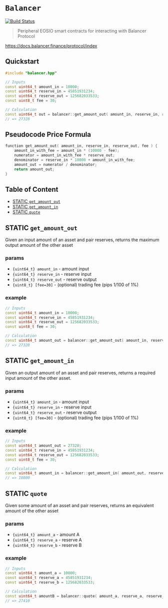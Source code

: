# **`Balancer`**

[![Build Status](https://travis-ci.org/stableex/sx.balancer.svg?branch=master)](https://travis-ci.org/stableex/sx.balancer)

> Peripheral EOSIO smart contracts for interacting with Balancer Protocol

https://docs.balancer.finance/protocol/index

## Quickstart

```c++
#include "balancer.hpp"

// Inputs
const uint64_t amount_in = 10000;
const uint64_t reserve_in = 45851931234;
const uint64_t reserve_out = 125682033533;
const uint8_t fee = 30;

// Calculation
const uint64_t out = balancer::get_amount_out( amount_in, reserve_in, reserve_out, fee );
// => 27328
```

## Pseudocode Price Formula

```c++
function get_amount_out( amount_in, reserve_in, reserve_out, fee ) {
    amount_in_with_fee = amount_in * (10000 - fee);
    numerator = amount_in_with_fee * reserve_out;
    denominator = reserve_in * 10000 + amount_in_with_fee;
    amount_out = numerator / denominator;
    return amount_out;
}
```

## Table of Content

- [STATIC `get_amount_out`](#static-get_amount_out)
- [STATIC `get_amount_in`](#static-get_amount_in)
- [STATIC `quote`](#static-quote)

## STATIC `get_amount_out`

Given an input amount of an asset and pair reserves, returns the maximum output amount of the other asset

### params

- `{uint64_t} amount_in` - amount input
- `{uint64_t} reserve_in` - reserve input
- `{uint64_t} reserve_out` - reserve output
- `{uint8_t} [fee=30]` - (optional) trading fee (pips 1/100 of 1%)

### example

```c++
// Inputs
const uint64_t amount_in = 10000;
const uint64_t reserve_in = 45851931234;
const uint64_t reserve_out = 125682033533;
const uint8_t fee = 30;

// Calculation
const uint64_t amount_out = balancer::get_amount_out( amount_in, reserve_in, reserve_out, fee );
// => 27328
```

## STATIC `get_amount_in`

Given an output amount of an asset and pair reserves, returns a required input amount of the other asset.

### params

- `{uint64_t} amount_in` - amount input
- `{uint64_t} reserve_in` - reserve input
- `{uint64_t} reserve_out` - reserve output
- `{uint8_t} [fee=30]` - (optional) trading fee (pips 1/100 of 1%)

### example

```c++
// Inputs
const uint64_t amount_out = 27328;
const uint64_t reserve_in = 45851931234;
const uint64_t reserve_out = 125682033533;
const uint8_t fee = 30;

// Calculation
const uint64_t amount_in = balancer::get_amount_in( amount_out, reserve_in, reserve_out, fee );
// => 10000
```

## STATIC `quote`

Given some amount of an asset and pair reserves, returns an equivalent amount of the other asset

### params

- `{uint64_t} amount_a` - amount A
- `{uint64_t} reserve_a` - reserve A
- `{uint64_t} reserve_b` - reserve B

### example

```c++
// Inputs
const uint64_t amount_a = 10000;
const uint64_t reserve_a = 45851931234;
const uint64_t reserve_b = 125682033533;

// Calculation
const uint64_t amountB = balancer::quote( amount_a, reserve_a, reserve_b );
// => 27410
```
